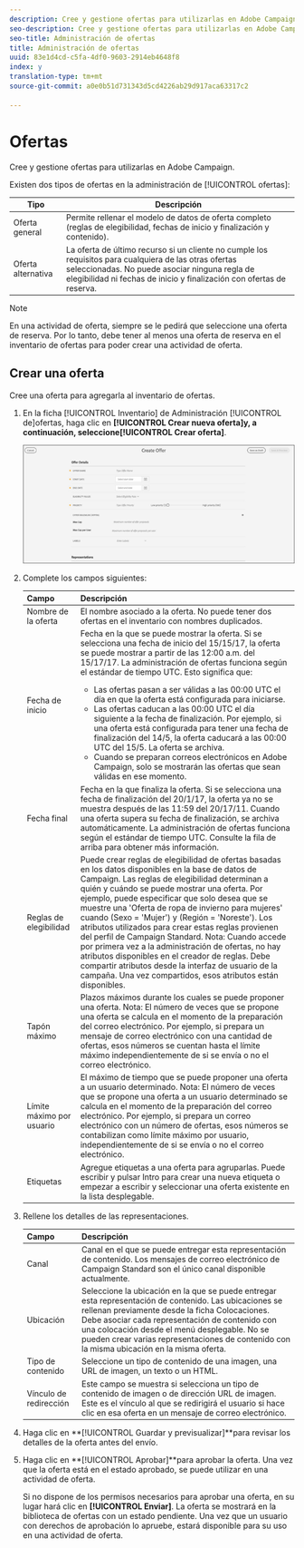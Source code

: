 ```yaml
---
description: Cree y gestione ofertas para utilizarlas en Adobe Campaign.
seo-description: Cree y gestione ofertas para utilizarlas en Adobe Campaign.
seo-title: Administración de ofertas
title: Administración de ofertas
uuid: 83e1d4cd-c5fa-4df0-9603-2914eb4648f8
index: y
translation-type: tm+mt
source-git-commit: a0e0b51d731343d5cd4226ab29d917aca63317c2

---
```



# Ofertas

Cree y gestione ofertas para utilizarlas en Adobe Campaign.

Existen dos tipos de ofertas en la administración de [!UICONTROL ofertas]:

| Tipo | Descripción |
|---|---|
| Oferta general | Permite rellenar el modelo de datos de oferta completo (reglas de elegibilidad, fechas de inicio y finalización y contenido). |
| Oferta alternativa | La oferta de último recurso si un cliente no cumple los requisitos para cualquiera de las otras ofertas seleccionadas. No puede asociar ninguna regla de elegibilidad ni fechas de inicio y finalización con ofertas de reserva. |

>[!NOTE]
>
>En una actividad de oferta, siempre se le pedirá que seleccione una oferta de reserva. Por lo tanto, debe tener al menos una oferta de reserva en el inventario de ofertas para poder crear una actividad de oferta.

## Crear una oferta

Cree una oferta para agregarla al inventario de ofertas.

1. En la ficha [!UICONTROL Inventario] de Administración [!UICONTROL de]ofertas, haga clic en **[!UICONTROL Crear nueva oferta]**y, a continuación, seleccione**[!UICONTROL  Crear oferta]**.

   ![](assets/create-offerx.png)

1. Complete los campos siguientes:

   | Campo | Descripción |
   |--- |--- |
   | Nombre de la oferta | El nombre asociado a la oferta. No puede tener dos ofertas en el inventario con nombres duplicados. |
   | Fecha de inicio | Fecha en la que se puede mostrar la oferta. Si se selecciona una fecha de inicio del 15/15/17, la oferta se puede mostrar a partir de las 12:00 a.m. del 15/17/17.  La administración de ofertas funciona según el estándar de tiempo UTC. Esto significa que: <ul><li> Las ofertas pasan a ser válidas a las 00:00 UTC el día en que la oferta está configurada para iniciarse.</li><li> Las ofertas caducan a las 00:00 UTC el día siguiente a la fecha de finalización. Por ejemplo, si una oferta está configurada para tener una fecha de finalización del 14/5, la oferta caducará a las 00:00 UTC del 15/5. La oferta se archiva.</li><li>Cuando se preparan correos electrónicos en Adobe Campaign, solo se mostrarán las ofertas que sean válidas en ese momento.</li></ul> |
   | Fecha final | Fecha en la que finaliza la oferta. Si se selecciona una fecha de finalización del 20/1/17, la oferta ya no se muestra después de las 11:59 del 20/17/11. Cuando una oferta supera su fecha de finalización, se archiva automáticamente. La administración de ofertas funciona según el estándar de tiempo UTC. Consulte la fila de arriba para obtener más información. |
   | Reglas de elegibilidad | Puede crear reglas de elegibilidad de ofertas basadas en los datos disponibles en la base de datos de Campaign. Las reglas de elegibilidad determinan a quién y cuándo se puede mostrar una oferta.  Por ejemplo, puede especificar que solo desea que se muestre una &#39;Oferta de ropa de invierno para mujeres&#39; cuando (Sexo = &#39;Mujer&#39;) y (Región = &#39;Noreste&#39;). Los atributos utilizados para crear estas reglas provienen del perfil de Campaign Standard.  Nota:  Cuando accede por primera vez a la administración de ofertas, no hay atributos disponibles en el creador de reglas. Debe compartir atributos desde la interfaz de usuario de la campaña. Una vez compartidos, esos atributos están disponibles. |
   | Tapón máximo | Plazos máximos durante los cuales se puede proponer una oferta.  Nota:  El número de veces que se propone una oferta se calcula en el momento de la preparación del correo electrónico. Por ejemplo, si prepara un mensaje de correo electrónico con una cantidad de ofertas, esos números se cuentan hasta el límite máximo independientemente de si se envía o no el correo electrónico. |
   | Límite máximo por usuario | El máximo de tiempo que se puede proponer una oferta a un usuario determinado.  Nota:  El número de veces que se propone una oferta a un usuario determinado se calcula en el momento de la preparación del correo electrónico. Por ejemplo, si prepara un correo electrónico con un número de ofertas, esos números se contabilizan como límite máximo por usuario, independientemente de si se envía o no el correo electrónico. |
   | Etiquetas | Agregue etiquetas a una oferta para agruparlas. Puede escribir y pulsar Intro para crear una nueva etiqueta o empezar a escribir y seleccionar una oferta existente en la lista desplegable. |

1. Rellene los detalles de las representaciones.

   | Campo | Descripción |
   |---|---|
   | Canal | Canal en el que se puede entregar esta representación de contenido. Los mensajes de correo electrónico de Campaign Standard son el único canal disponible actualmente. |
   | Ubicación | Seleccione la ubicación en la que se puede entregar esta representación de contenido. Las ubicaciones se rellenan previamente desde la ficha Colocaciones. Debe asociar cada representación de contenido con una colocación desde el menú desplegable. No se pueden crear varias representaciones de contenido con la misma ubicación en la misma oferta. |
   | Tipo de contenido | Seleccione un tipo de contenido de una imagen, una URL de imagen, un texto o un HTML. |
   | Vínculo de redirección | Este campo se muestra si selecciona un tipo de contenido de imagen o de dirección URL de imagen. Este es el vínculo al que se redirigirá el usuario si hace clic en esa oferta en un mensaje de correo electrónico. |

1. Haga clic en **[!UICONTROL Guardar y previsualizar]**para revisar los detalles de la oferta antes del envío.
1. Haga clic en **[!UICONTROL Aprobar]**para aprobar la oferta. Una vez que la oferta está en el estado aprobado, se puede utilizar en una actividad de oferta.

   Si no dispone de los permisos necesarios para aprobar una oferta, en su lugar hará clic en **[!UICONTROL Enviar]**. La oferta se mostrará en la biblioteca de ofertas con un estado pendiente. Una vez que un usuario con derechos de aprobación lo apruebe, estará disponible para su uso en una actividad de oferta.

